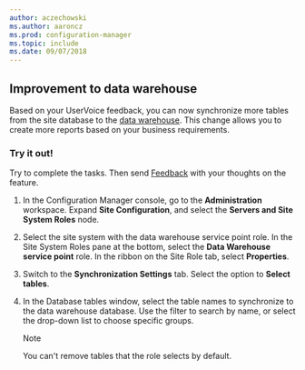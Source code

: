 ```yaml
---
author: aczechowski
ms.author: aaroncz
ms.prod: configuration-manager
ms.topic: include
ms.date: 09/07/2018
---
```


## <a name="bkmk_dataw"></a> Improvement to data warehouse
<!--1358870-->

Based on your UserVoice feedback, you can now synchronize more tables from the site database to the [data warehouse](/sccm/core/servers/manage/data-warehouse). This change allows you to create more reports based on your business requirements.

### Try it out!

Try to complete the tasks. Then send [Feedback](/sccm/core/understand/find-help#product-feedback) with your thoughts on the feature.

1. In the Configuration Manager console, go to the **Administration** workspace. Expand **Site Configuration**, and select the **Servers and Site System Roles** node.  

2. Select the site system with the data warehouse service point role. In the Site System Roles pane at the bottom, select the **Data Warehouse service point** role. In the ribbon on the Site Role tab, select **Properties**.  

3. Switch to the **Synchronization Settings** tab. Select the option to **Select tables**.  

4. In the Database tables window, select the table names to synchronize to the data warehouse database. Use the filter to search by name, or select the drop-down list to choose specific groups.  

    > [!Note]  
    > You can't remove tables that the role selects by default.  


